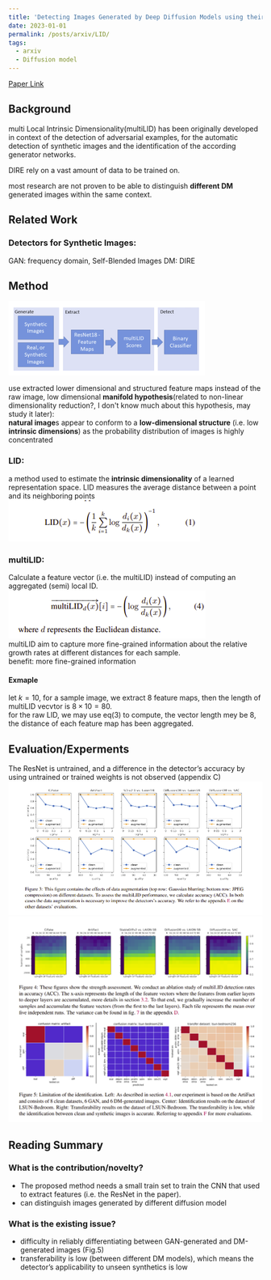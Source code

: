 ```yaml
---
title: 'Detecting Images Generated by Deep Diffusion Models using their Local Intrinsic Dimensionality  '
date: 2023-01-01
permalink: /posts/arxiv/LID/
tags:
  - arxiv
  - Diffusion model
---
```

[Paper Link](https://arxiv.org/abs/2307.02347)  

## Background  
multi Local Intrinsic Dimensionality(multiLID) has been originally developed in context of the detection of adversarial examples, for the automatic detection of synthetic images and the identification of the according generator networks.  

DIRE rely on a vast amount of data to be trained on.

most research are not  proven to be able to distinguish **different DM** generated images within the same context.

## Related Work  

### Detectors for Synthetic Images:
GAN: frequency domain, Self-Blended Images
DM: DIRE

## Method  
![p1](/images/blog/2023-01-03-LID/LID0.png)   

use extracted lower dimensional and structured feature maps instead of the raw image, low dimensional **manifold hypothesis**(related to non-linear dimensionality reduction?, I don't know much about this hypothesis, may study it later):  
**natural image**s appear to conform to a **low-dimensional structure** (i.e. low **intrinsic dimensions**) as the probability distribution of images is highly concentrated  


### LID:  
a method used to estimate the **intrinsic dimensionality** of a learned representation space. LID measures the average distance between a point and its neighboring points
![p1](/images/blog/2023-01-03-LID/LID1.png)  

### multiLID:  
Calculate a feature vector (i.e. the multiLID) instead of computing an aggregated (semi) local ID.
![p1](/images/blog/2023-01-03-LID/LID2.png)  
multiLID aim to capture more fine-grained information about the relative growth rates at different distances for each sample.  
benefit: more fine-grained information
#### Exmaple 
let $k=10$, for a sample image, we extract $8$ feature maps, then the length of multiLID vecvtor is $8 \times 10 = 80$.  
for the raw LID, we may use eq(3) to compute, the vector length mey be $8$, the distance of each feature map has been aggregated.   

## Evaluation/Experments  
The ResNet is untrained, and a difference in the detector’s accuracy by using untrained or trained weights is not observed (appendix C)  
![p1](/images/blog/2023-01-03-LID/LID3.png)  
![p1](/images/blog/2023-01-03-LID/LID4.png)  

## Reading Summary  

### What is the contribution/novelty?  
- The proposed method needs a small train set to train the CNN that used to extract features (i.e. the ResNet in the paper).  
- can distinguish images generated by different diffusion model

### What is the existing issue?  
- difficulty in reliably differentiating between GAN-generated and DM-generated images (Fig.5)
- transferability is low (between different DM models), which means the detector’s applicability to unseen synthetics is low
